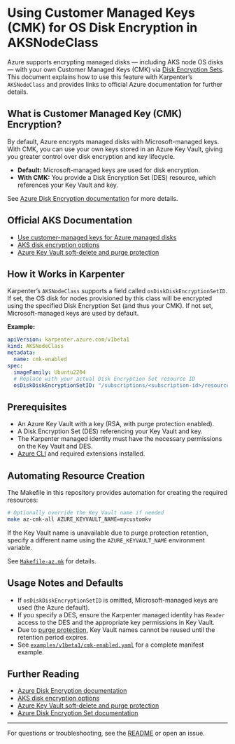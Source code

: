 # Using Customer Managed Keys (CMK) for OS Disk Encryption in AKSNodeClass

Azure supports encrypting managed disks — including AKS node OS disks — with your own Customer Managed Keys (CMK) via [Disk Encryption Sets](https://learn.microsoft.com/en-us/azure/virtual-machines/disk-encryption#customer-managed-keys).
This document explains how to use this feature with Karpenter’s `AKSNodeClass` and provides links to official Azure documentation for further details.

## What is Customer Managed Key (CMK) Encryption?

By default, Azure encrypts managed disks with Microsoft-managed keys.
With CMK, you can use your own keys stored in an Azure Key Vault, giving you greater control over disk encryption and key lifecycle.

- **Default:** Microsoft-managed keys are used for disk encryption.
- **With CMK:** You provide a Disk Encryption Set (DES) resource, which references your Key Vault and key.

See [Azure Disk Encryption documentation](https://learn.microsoft.com/en-us/azure/virtual-machines/disk-encryption#customer-managed-keys) for more details.

## Official AKS Documentation

- [Use customer-managed keys for Azure managed disks](https://learn.microsoft.com/en-us/azure/virtual-machines/disk-encryption#customer-managed-keys)
- [AKS disk encryption options](https://learn.microsoft.com/en-us/azure/aks/azure-disk-customer-managed-keys)
- [Azure Key Vault soft-delete and purge protection](https://learn.microsoft.com/en-us/azure/key-vault/general/soft-delete-overview#purge-protection)

## How it Works in Karpenter

Karpenter’s `AKSNodeClass` supports a field called `osDiskDiskEncryptionSetID`.
If set, the OS disk for nodes provisioned by this class will be encrypted using the specified Disk Encryption Set (and thus your CMK).
If not set, Microsoft-managed keys are used by default.

**Example:**
```yaml
apiVersion: karpenter.azure.com/v1beta1
kind: AKSNodeClass
metadata:
  name: cmk-enabled
spec:
  imageFamily: Ubuntu2204
  # Replace with your actual Disk Encryption Set resource ID
  osDiskDiskEncryptionSetID: "/subscriptions/<subscription-id>/resourceGroups/<resource-group>/providers/Microsoft.Compute/diskEncryptionSets/<des-name>"
```

## Prerequisites

- An Azure Key Vault with a key (RSA, with purge protection enabled).
- A Disk Encryption Set (DES) referencing your Key Vault and key.
- The Karpenter managed identity must have the necessary permissions on the Key Vault and DES.
- [Azure CLI](https://docs.microsoft.com/en-us/cli/azure/install-azure-cli) and required extensions installed.

## Automating Resource Creation

The Makefile in this repository provides automation for creating the required resources:

```bash
# Optionally override the Key Vault name if needed
make az-cmk-all AZURE_KEYVAULT_NAME=mycustomkv
```

If the Key Vault name is unavailable due to purge protection retention, specify a different name using the `AZURE_KEYVAULT_NAME` environment variable.

See [`Makefile-az.mk`](../Makefile-az.mk) for details.

## Usage Notes and Defaults

- If `osDiskDiskEncryptionSetID` is omitted, Microsoft-managed keys are used (the Azure default).
- If you specify a DES, ensure the Karpenter managed identity has `Reader` access to the DES and the appropriate key permissions in Key Vault.
- Due to [purge protection](https://learn.microsoft.com/en-us/azure/key-vault/general/soft-delete-overview#purge-protection), Key Vault names cannot be reused until the retention period expires.
- See [`examples/v1beta1/cmk-enabled.yaml`](../examples/v1beta1/cmk-enabled.yaml) for a complete manifest example.

## Further Reading

- [Azure Disk Encryption documentation](https://learn.microsoft.com/en-us/azure/virtual-machines/disk-encryption#customer-managed-keys)
- [AKS disk encryption options](https://learn.microsoft.com/en-us/azure/aks/azure-disk-customer-managed-keys)
- [Azure Key Vault soft-delete and purge protection](https://learn.microsoft.com/en-us/azure/key-vault/general/soft-delete-overview#purge-protection)
- [Azure Disk Encryption Set documentation](https://learn.microsoft.com/en-us/azure/virtual-machines/disk-encryption#disk-encryption-sets)

---

For questions or troubleshooting, see the [README](../README.md) or open an issue.
